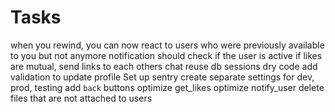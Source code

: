 # Tasks

when you rewind, you can now react to users who were previously available to you but not anymore
notification should check if the user is active
if likes are mutual, send links to each others chat
reuse db sessions
dry code
add validation to update profile
Set up sentry
create separate settings for dev, prod, testing
add `back` buttons
optimize get_likes
optimize notify_user
delete files that are not attached to users
